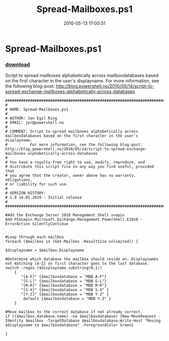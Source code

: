 ﻿---
pid:            1839
poster:         Jan Egil Ring
title:          Spread-Mailboxes.ps1
date:           2010-05-13 17:00:51
format:         posh
parent:         0
parent:         0

---

# Spread-Mailboxes.ps1

### [download](1839.ps1)

Script to spread mailboxes alphabetically across mailboxdatabases based on the first character in the user`s displayname.
For more information, see the following blog-post: http://blog.powershell.no/2010/05/14/script-to-spread-exchange-mailboxes-alphabetically-across-databases

```posh
###########################################################################
#
# NAME: Spread-Mailboxes.ps1
#
# AUTHOR: Jan Egil Ring
# EMAIL: jer@powershell.no
#
# COMMENT: Script to spread mailboxes alphabetically across mailboxdatabases based on the first character in the user`s displayname.
#          For more information, see the following blog-post: http://blog.powershell.no/2010/05/14/script-to-spread-exchange-mailboxes-alphabetically-across-databases
#
# You have a royalty-free right to use, modify, reproduce, and
# distribute this script file in any way you find useful, provided that
# you agree that the creator, owner above has no warranty, obligations,
# or liability for such use.
#
# VERSION HISTORY:
# 1.0 14.05.2010 - Initial release
#
###########################################################################

#Add the Exchange Server 2010 Management Shell snapin
Add-PSSnapin Microsoft.Exchange.Management.PowerShell.E2010 -ErrorAction SilentlyContinue


#Loop through each mailbox
foreach ($mailbox in (Get-Mailbox -ResultSize unlimited)) {

$displayname = $mailbox.Displayname

#Determine which database the mailbox should reside on. Displaynames not matching [A-Z] on first character goes to the last database.
switch -regex ($displayname.substring(0,1)) 
    { 
       "[A-F]" {$mailboxdatabase = "MDB A-F"} 
       "[G-L]" {$mailboxdatabase = "MDB G-L"} 
       "[M-R]" {$mailboxdatabase = "MDB M-R"} 
       "[S-X]" {$mailboxdatabase = "MDB S-X" } 
       "[Y-Z]" {$mailboxdatabase = "MDB Y-Z" } 
        default {$mailboxdatabase = "MDB Y-Z" }
    }
 
#Move mailbox to the correct database if not already correct.
if (($mailbox.database.name) -ne $mailboxdatabase) {New-MoveRequest -Identity $mailbox -TargetDatabase $mailboxdatabase;Write-Host "Moving $displayname to $mailboxdatabase" -ForegroundColor Green}
 
}
```
